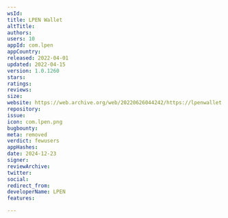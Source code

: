 ```yaml
---
wsId: 
title: LPEN Wallet
altTitle: 
authors: 
users: 10
appId: com.lpen
appCountry: 
released: 2022-04-01
updated: 2022-04-15
version: 1.0.1260
stars: 
ratings: 
reviews: 
size: 
website: https://web.archive.org/web/20220626044242/https://lpenwallet.com/
repository: 
issue: 
icon: com.lpen.png
bugbounty: 
meta: removed
verdict: fewusers
appHashes: 
date: 2024-12-23
signer: 
reviewArchive: 
twitter: 
social: 
redirect_from: 
developerName: LPEN
features: 

---
```


